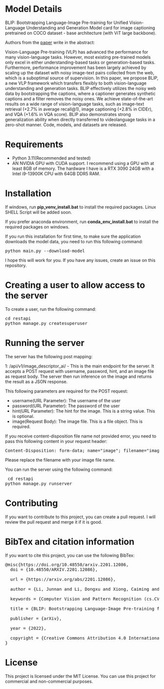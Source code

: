 # Model Details
BLIP: Bootstrapping Language-Image Pre-training for Unified Vision-Language Understanding and Generation
Model card for image captioning pretrained on COCO dataset - base architecture (with ViT large backbone).

Authors from the <a href="https://arxiv.org/abs/2201.12086">paper</a> write in the abstract:

Vision-Language Pre-training (VLP) has advanced the performance for many vision-language tasks. However, most existing pre-trained models only excel in either understanding-based tasks or generation-based tasks. Furthermore, performance improvement has been largely achieved by scaling up the dataset with noisy image-text pairs collected from the web, which is a suboptimal source of supervision. In this paper, we propose BLIP, a new VLP framework which transfers flexibly to both vision-language understanding and generation tasks. BLIP effectively utilizes the noisy web data by bootstrapping the captions, where a captioner generates synthetic captions and a filter removes the noisy ones. We achieve state-of-the-art results on a wide range of vision-language tasks, such as image-text retrieval (+2.7% in average recall@1), image captioning (+2.8% in CIDEr), and VQA (+1.6% in VQA score). BLIP also demonstrates strong generalization ability when directly transferred to videolanguage tasks in a zero-shot manner. Code, models, and datasets are released.

# Requirements
- Python 3.11(Recommended and tested)
- AN NVIDIA GPU with CUDA support. I recommend using a GPU with at least 8GB of memory. The hardware I have is a RTX 3090 24GB with a Intel i9-13900K CPU with 64GB DDR5 RAM.

# Installation
If windows, run <b>pip_venv_install.bat</b> to install the required packages.
Linux SHELL Script will be added soon.

If you prefer anaconda environment, run <b>conda_env_install.bat</b> to install the required packages on windows.

If you run this installation for first time, to make sure the application downloads the model data, you need to run this following command:
<pre>
python main.py --download-model
</pre>

I hope this will work for you. If you have any issues, create an issue on this repository.
# Creating a user to allow access to the server
To create a user, run the following command:
<pre>
cd restapi
python manage.py createsuperuser
</pre>

# Running the server

The server has the following post mapping:

1: /api/v1/image_descriptor_ai/ - This is the main endpoint for the server. 
It accepts a POST request with username, password, hint, and an image file as request body. 
The server then run inference on the image and returns the result as a JSON response.

This following parameters are required for the POST request:
- username(URL Parameter): The username of the user
- password(URL Parameter): The password of the user
- hint(URL Parameter): The hint for the image. This is a string value. This is optional.
- image(Request Body): The image file. This is a file object. This is required.

If you receive content-disposition file name not provided error, you need to pass this following content in your request header:
<pre>Content-Disposition: form-data; name="image"; filename="image.jpg"</pre>
Please replace the filename with your image file name.


You can run the server using the following command:
    <pre>
cd restapi
python manage.py runserver
    </pre>

# Contributing
If you want to contribute to this project, you can create a pull request. 
I will review the pull request and merge it if it is good.

# BibTex and citation information
If you want to cite this project, you can use the following BibTex:
<pre>
@misc{https://doi.org/10.48550/arxiv.2201.12086,
  doi = {10.48550/ARXIV.2201.12086},
  
  url = {https://arxiv.org/abs/2201.12086},
  
  author = {Li, Junnan and Li, Dongxu and Xiong, Caiming and Hoi, Steven},
  
  keywords = {Computer Vision and Pattern Recognition (cs.CV), FOS: Computer and information sciences, FOS: Computer and information sciences},
  
  title = {BLIP: Bootstrapping Language-Image Pre-training for Unified Vision-Language Understanding and Generation},
  
  publisher = {arXiv},
  
  year = {2022},
  
  copyright = {Creative Commons Attribution 4.0 International}
}
</pre>

# License
This project is licensed under the MIT License. You can use this project for commercial and non-commercial purposes.